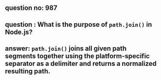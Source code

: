 
      
## question no: 987

## question : What is the purpose of `path.join()` in Node.js?

## answer: `path.join()` joins all given path segments together using the platform-specific separator as a delimiter and returns a normalized resulting path.
      